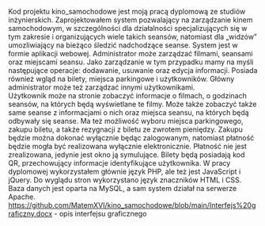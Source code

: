 Kod projektu kino_samochodowe jest moją pracą dyplomową ze studiów inżynierskich. Zaprojektowałem system pozwalający na zarządzanie kinem samochodowym, w szczególności dla działalności specjalizujących się w tym zakresie i organizujących wiele takich seansów, natomiast dla „widzów” umozliwiający na bieżąco śledzić nadchodzące seanse. System jest w formie aplikacji webowej. 
Administrator może zarządzać filmami, seansami oraz miejscami seansu. Jako zarządzanie w tym przypadku mamy na myśli następujące operacje: dodawanie, usuwanie oraz edycja informacji. Posiada również wgląd na bilety, miejsca parkingowe i użytkowników. Główny administrator może też zarządzać innymi użytkownikami.  
Użytkownik może na stronie zobaczyć informacje o filmach, o godzinach seansów, na których będą wyświetlane te filmy. Może także zobaczyć także same seanse z informacjami o nich oraz miejsca seansu, na których będą odbywały się seanse. Ma też możliwość wyboru miejsca parkingowego, zakupu biletu, a także rezygnacji z biletu ze zwrotem pieniędzy. Zakupu będzie można dokonać wyłącznie będąc zalogowanym, natomiast płatność będzie mogła być realizowana wyłącznie elektronicznie. Płatność nie jest zrealizowana, jedynie jest okno ją symulujące.
Bilety będą posiadają kod QR, przechowujący informacje identyfikujące użytkownika. 
W pracy dyplomowej wykorzystałem głównie język PHP, ale też jest JavaScript i jQuery. Do wyglądu stron wykorzystano język znaczników HTML i CSS. Baza danych jest oparta na MySQL, a sam system działał na serwerze Apache.
https://github.com/MatemXVI/kino_samochodowe/blob/main/Interfejs%20graficzny.docx - opis interfejsu graficznego

